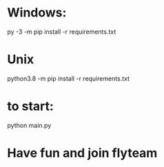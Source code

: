# Windows:
py -3 -m pip install -r requirements.txt

# Unix
python3.8 -m pip install -r requirements.txt


# to start:
python main.py


# Have fun and join flyteam
